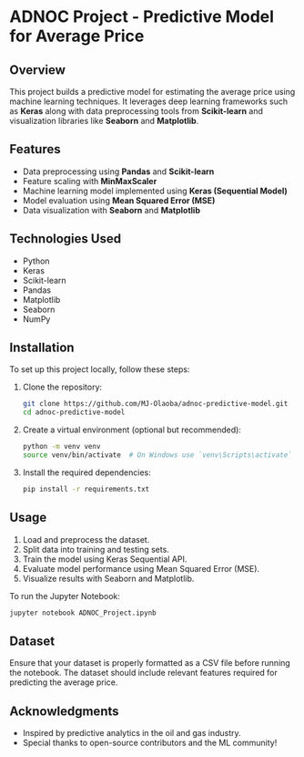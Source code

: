 # ADNOC Project - Predictive Model for Average Price

## Overview
This project builds a predictive model for estimating the average price using machine learning techniques. It leverages deep learning frameworks such as **Keras** along with data preprocessing tools from **Scikit-learn** and visualization libraries like **Seaborn** and **Matplotlib**.

## Features
- Data preprocessing using **Pandas** and **Scikit-learn**
- Feature scaling with **MinMaxScaler**
- Machine learning model implemented using **Keras (Sequential Model)**
- Model evaluation using **Mean Squared Error (MSE)**
- Data visualization with **Seaborn** and **Matplotlib**

## Technologies Used
- Python
- Keras
- Scikit-learn
- Pandas
- Matplotlib
- Seaborn
- NumPy

## Installation
To set up this project locally, follow these steps:

1. Clone the repository:
   ```bash
   git clone https://github.com/MJ-Olaoba/adnoc-predictive-model.git
   cd adnoc-predictive-model
   ```

2. Create a virtual environment (optional but recommended):
   ```bash
   python -m venv venv
   source venv/bin/activate  # On Windows use `venv\Scripts\activate`
   ```

3. Install the required dependencies:
   ```bash
   pip install -r requirements.txt
   ```

## Usage
1. Load and preprocess the dataset.
2. Split data into training and testing sets.
3. Train the model using Keras Sequential API.
4. Evaluate model performance using Mean Squared Error (MSE).
5. Visualize results with Seaborn and Matplotlib.

To run the Jupyter Notebook:
```bash
jupyter notebook ADNOC_Project.ipynb
```

## Dataset
Ensure that your dataset is properly formatted as a CSV file before running the notebook. The dataset should include relevant features required for predicting the average price.

## Acknowledgments
- Inspired by predictive analytics in the oil and gas industry.
- Special thanks to open-source contributors and the ML community!

